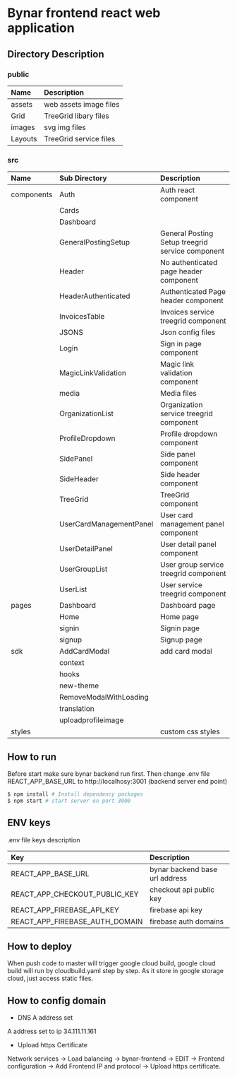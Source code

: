 Bynar frontend react web application
==================================================
## Directory Description
### public
| Name | Description |
| :--- | :--- |
| assets | web assets image files |
| Grid | TreeGrid libary files |
| images | svg img files |
| Layouts | TreeGrid service files |

### src
| Name | Sub Directory | Description |
| :--- | :--- |:--- |
| components | Auth | Auth react component|
|  | Cards ||
|  | Dashboard ||
|  | GeneralPostingSetup |General Posting Setup treegrid service component|
|  | Header | No authenticated  page header component|
|  | HeaderAuthenticated | Authenticated Page header component|
|  | InvoicesTable | Invoices service treegrid component|
|  | JSONS | Json config files |
|  | Login | Sign in page component |
|  | MagicLinkValidation | Magic link validation component|
|  | media | Media files |
|  | OrganizationList | Organization service treegrid component|
|  | ProfileDropdown | Profile dropdown component|
|  | SidePanel | Side panel component|
|  | SideHeader | Side header component|
|  | TreeGrid | TreeGrid component|
|  | UserCardManagementPanel | User card management panel component|
|  | UserDetailPanel | User detail panel component|
|  | UserGroupList | User group service treegrid component|
|  | UserList | User service treegrid component|
| pages | Dashboard | Dashboard page|
|  | Home | Home page|
|  | signin | Signin page|
|  | signup | Signup page|
|  sdk | AddCardModal | add card modal|
|  | context | |
|  | hooks | |
|  | new-theme | |
|  | RemoveModalWithLoading | |
|  | translation | |
|  | uploadprofileimage | |
|  styles | | custom css styles|

## How to run

Before start make sure bynar backend run first. Then change .env file REACT_APP_BASE_URL to http://localhosy:3001 (backend server end point)

```bash
$ npm install # Install dependency packages
$ npm start # start server on port 3000
```

## ENV keys
.env file keys description

| Key | Description |
| :--- | :--- |
| REACT_APP_BASE_URL| bynar backend base url address|
| REACT_APP_CHECKOUT_PUBLIC_KEY| checkout api public key|
| REACT_APP_FIREBASE_API_KEY| firebase api key|
| REACT_APP_FIREBASE_AUTH_DOMAIN| firebase auth domains|

## How to deploy

When push code to master will trigger google cloud build, google cloud build will run by cloudbuild.yaml step by step. As it store in google storage cloud, just access static files.

## How to config domain
* DNS A address set

A address set to ip 34.111.11.161

* Upload https Certificate

Network services -> Load balancing -> bynar-frontend -> EDIT -> Frontend configuration -> Add Frontend IP and protocol -> Upload https certificate.
